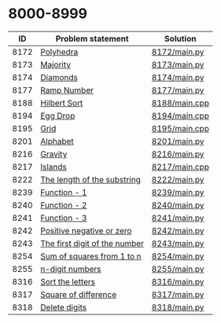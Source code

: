 # 8000-8999

| ID   | Problem statement                                                         | Solution                       |
|------|---------------------------------------------------------------------------|--------------------------------|
| 8172 | [Polyhedra](https://www.e-olymp.com/en/problems/8172)                     | [8172/main.py](8172/main.py)   |
| 8173 | [Majority](https://www.e-olymp.com/en/problems/8173)                      | [8173/main.py](8173/main.py)   |
| 8174 | [Diamonds](https://www.e-olymp.com/en/problems/8174)                      | [8174/main.py](8174/main.py)   |
| 8177 | [Ramp Number](https://www.e-olymp.com/en/problems/8177)                   | [8177/main.py](8177/main.py)   |
| 8188 | [Hilbert Sort](https://www.e-olymp.com/en/problems/8188)                  | [8188/main.cpp](8188/main.cpp) |
| 8194 | [Egg Drop](https://www.e-olymp.com/en/problems/8194)                      | [8194/main.cpp](8194/main.cpp) |
| 8195 | [Grid](https://www.e-olymp.com/en/problems/8195)                          | [8195/main.cpp](8195/main.cpp) |
| 8201 | [Alphabet](https://www.e-olymp.com/en/problems/8201)                      | [8201/main.py](8201/main.py)   |
| 8216 | [Gravity](https://www.e-olymp.com/en/problems/8216)                       | [8216/main.py](8216/main.py)   |
| 8217 | [Islands](https://www.e-olymp.com/en/problems/8217)                       | [8217/main.cpp](8217/main.cpp) |
| 8222 | [The length of the substring](https://www.e-olymp.com/en/problems/8222)   | [8222/main.py](8222/main.py)   |
| 8239 | [Function - 1](https://www.e-olymp.com/en/problems/8239)                  | [8239/main.py](8239/main.py)   |
| 8240 | [Function - 2](https://www.e-olymp.com/en/problems/8240)                  | [8240/main.py](8240/main.py)   |
| 8241 | [Function - 3](https://www.e-olymp.com/en/problems/8241)                  | [8241/main.py](8241/main.py)   |
| 8242 | [Positive negative or zero](https://www.e-olymp.com/en/problems/8242)     | [8242/main.py](8242/main.py)   |
| 8243 | [The first digit of the number](https://www.e-olymp.com/en/problems/8243) | [8243/main.py](8243/main.py)   |
| 8254 | [Sum of squares from 1 to n](https://www.e-olymp.com/en/problems/8254)    | [8254/main.py](8254/main.py)   |
| 8255 | [n-digit numbers](https://www.e-olymp.com/en/problems/8255)               | [8255/main.py](8255/main.py)   |
| 8316 | [Sort the letters](https://www.e-olymp.com/en/problems/8316)              | [8316/main.py](8316/main.py)   |
| 8317 | [Square of difference](https://www.e-olymp.com/en/problems/8317)          | [8317/main.py](8317/main.py)   |
| 8318 | [Delete digits](https://www.e-olymp.com/en/problems/8318)                 | [8318/main.py](8318/main.py)   |

